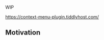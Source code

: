<!-- plugin template readme -->

WIP

https://context-menu-plugin.tiddlyhost.com/

## Motivation

<!-- your plugin motivation, or why you write this plugin -->

